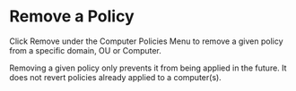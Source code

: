 # Remove a Policy

Click Remove under the Computer Policies Menu to remove a given policy from a specific domain, OU or Computer. 

Removing a given policy only prevents it from being applied in the future.  It does not revert policies already applied to a computer(s).